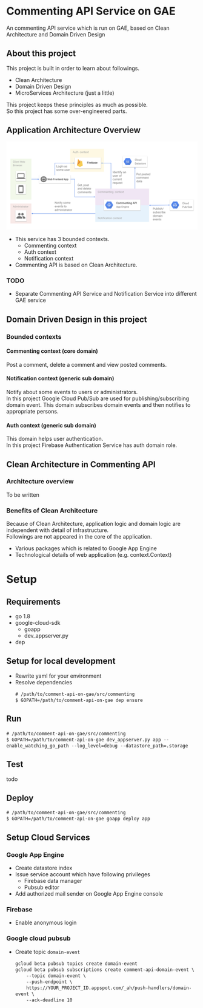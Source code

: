 # Commenting API Service on GAE

An commenting API service which is run on GAE, based on Clean Architecture and Domain Driven Design

## About this project

This project is built in order to learn about followings.
- Clean Architecture
- Domain Driven Design
- MicroServices Architecture (just a little)

This project keeps these principles as much as possible.  
So this project has some over-engineered parts.

## Application Architecture Overview

![](doc/architecture-overview.png)

- This service has 3 bounded contexts.
  - Commenting context
  - Auth context
  - Notification context
- Commenting API is based on Clean Architecture.

### TODO

- Separate Commenting API Service and Notification Service into different GAE service

## Domain Driven Design in this project

### Bounded contexts

#### Commenting context (core domain)

Post a comment, delete a comment and view posted comments.

#### Notification context (generic sub domain)

Notify about some events to users or administrators.  
In this project Google Cloud Pub/Sub are used for publishing/subscribing domain event.
This domain subscribes domain events and then notifies to appropriate persons.

#### Auth context (generic sub domain)

This domain helps user authentication.  
In this project Firebase Authentication Service has auth domain role.

## Clean Architecture in Commenting API

### Architecture overview

To be written

### Benefits of Clean Architecture

Because of Clean Architecture, application logic and domain logic are independent with detail of infrastructure.  
Followings are not appeared in the core of the application.

- Various packages which is related to Google App Engine
- Technological details of web application (e.g. context.Context)

# Setup

## Requirements

- go 1.8
- google-cloud-sdk
    - goapp
    - dev_appserver.py
- dep

## Setup for local development

- Rewrite yaml for your environment
- Resolve dependencies
    ```shell
    # /path/to/comment-api-on-gae/src/commenting
    $ GOPATH=/path/to/comment-api-on-gae dep ensure
    ```

## Run

```shell
# /path/to/comment-api-on-gae/src/commenting
$ GOPATH=/path/to/comment-api-on-gae dev_appserver.py app --enable_watching_go_path --log_level=debug --datastore_path=.storage
```


## Test

todo

## Deploy

```shell
# /path/to/comment-api-on-gae/src/commenting
$ GOPATH=/path/to/comment-api-on-gae goapp deploy app
```

## Setup Cloud Services

### Google App Engine

- Create datastore index
- Issue service account which have following privileges
   - Firebase data manager
   - Pubsub editor
- Add authorized mail sender on Google App Engine console

### Firebase

- Enable anonymous login

### Google cloud pubsub

- Create topic `domain-event`
    ```
    gcloud beta pubsub topics create domain-event
    gcloud beta pubsub subscriptions create comment-api-domain-event \
        --topic domain-event \
        --push-endpoint \
        https://YOUR_PROJECT_ID.appspot.com/_ah/push-handlers/domain-event \
        --ack-deadline 10
    ```
